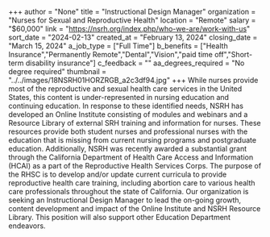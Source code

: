 +++
author = "None"
title = "Instructional Design Manager"
organization = "Nurses for Sexual and Reproductive Health"
location = "Remote"
salary = "$60,000"
link = "https://nsrh.org/index.php/who-we-are/work-with-us"
sort_date = "2024-02-13"
created_at = "February 13, 2024"
closing_date = "March 15, 2024"
a_job_type = ["Full Time"]
b_benefits = ["Health Insurance","Permanently Remote","Dental","Vision","paid time off","Short-term disability insurance"]
c_feedback = ""
aa_degrees_required = "No degree required"
thumbnail = "../../images/18NSRH01HORZRGB_a2c3df94.jpg"
+++
While nurses provide most of the reproductive and sexual health care services in the United States, this content is under-represented in nursing education and continuing education. In response to these identified needs, NSRH has developed an Online Institute consisting of modules and webinars and a Resource Library of external SRH training and information for nurses. These resources provide both student nurses and professional nurses  with the education that is missing from current nursing programs and postgraduate education. Additionally, NSRH was recently awarded a substantial grant through the California Department of Health Care Access and Information (HCAI) as a part of the Reproductive Health Services Corps. The purpose of the RHSC is to develop and/or update current curricula to provide reproductive health care training, including abortion care to various health care professionals throughout the state of California. Our organization is seeking an Instructional Design Manager to lead the on-going growth, content development and impact of the Online Institute and NSRH Resource Library. This position will also support other Education Department endeavors.